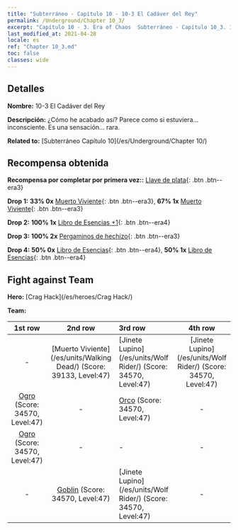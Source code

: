 ```yaml
---
title: "Subterráneo - Capítulo 10 - 10-3 El Cadáver del Rey"
permalink: /Underground/Chapter 10_3/
excerpt: "Capítulo 10 - 3. Era of Chaos  Subterráneo - Capítulo 10_3. 10-3 El Cadáver del Rey"
last_modified_at: 2021-04-28
locale: es
ref: "Chapter 10_3.md"
toc: false
classes: wide
---
```


## Detalles

 **Nombre:** 10-3 El Cadáver del Rey

 **Descripción:** ¿Cómo he acabado así? Parece como si estuviera... inconsciente. Es una sensación... rara.

 **Related to:** [Subterráneo Capítulo 10](/es/Underground/Chapter 10/)

## Recompensa obtenida

 **Recompensa por completar por primera vez::** [Llave de plata](/ItemsES/con_693/){: .btn .btn--era3}

 **Drop 1:** **33% 0x** [Muerto Viviente](/ItemsES/unt_209/){: .btn .btn--era3}, **67% 1x** [Muerto Viviente](/ItemsES/unt_209/){: .btn .btn--era3}

 **Drop 2:** **100% 1x** [Libro de Esencias +1](/ItemsES/mat_46/){: .btn .btn--era4}

 **Drop 3:** **100% 2x** [Pergaminos de hechizo](/ItemsES/con_694/){: .btn .btn--era3}

 **Drop 4:** **50% 0x** [Libro de Esencias](/ItemsES/mat_39/){: .btn .btn--era4}, **50% 1x** [Libro de Esencias](/ItemsES/mat_39/){: .btn .btn--era4}


## Fight against Team
 **Hero:** [Crag Hack](/es/heroes/Crag Hack/)

 **Team:**


  | 1st row | 2nd row | 3rd row | 4th row |
  |:----:|:----:|:----|:----:|
  | - | [Muerto Viviente](/es/units/Walking Dead/) (Score: 39133, Level:47)  | [Jinete Lupino](/es/units/Wolf Rider/) (Score: 34570, Level:47)  | [Jinete Lupino](/es/units/Wolf Rider/) (Score: 34570, Level:47)  |
  | [Ogro](/es/units/Ogre/) (Score: 34570, Level:47)  | - | [Orco](/es/units/Orc/) (Score: 34570, Level:47)  | - |
  | [Ogro](/es/units/Ogre/) (Score: 34570, Level:47)  | - | - | - |
  | - | [Goblin](/es/units/Goblin/) (Score: 34570, Level:47)  | [Jinete Lupino](/es/units/Wolf Rider/) (Score: 34570, Level:47)  | - |



